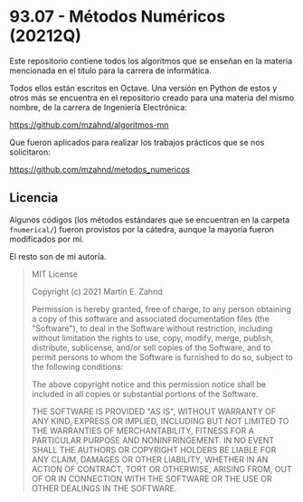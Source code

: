 # 93.07 - Métodos Numéricos (20212Q)

Este repositorio contiene todos los algoritmos que se enseñan en la materia mencionada en el título para la carrera de informática. 

Todos ellos están escritos en Octave. Una versión en Python de estos y otros más se encuentra en el repositorio creado para una materia del mismo nombre, de la carrera de Ingeniería Electrónica:

https://github.com/mzahnd/algoritmos-mn

Que fueron aplicados para realizar los trabajos prácticos que se nos solicitaron:

https://github.com/mzahnd/metodos_numericos

## Licencia
Algunos códigos (los métodos estándares que se encuentran en la carpeta `fnumerical/`) fueron provistos por la cátedra, aunque la mayoría fueron modificados por mí.

El resto son de mi autoría.
> MIT License
> 
> Copyright (c) 2021 Martín E. Zahnd
> 
> Permission is hereby granted, free of charge, to any person obtaining a copy
> of this software and associated documentation files (the "Software"), to deal
> in the Software without restriction, including without limitation the rights
> to use, copy, modify, merge, publish, distribute, sublicense, and/or sell
> copies of the Software, and to permit persons to whom the Software is
> furnished to do so, subject to the following conditions:
> 
> The above copyright notice and this permission notice shall be included in all
> copies or substantial portions of the Software.
> 
> THE SOFTWARE IS PROVIDED "AS IS", WITHOUT WARRANTY OF ANY KIND, EXPRESS OR
> IMPLIED, INCLUDING BUT NOT LIMITED TO THE WARRANTIES OF MERCHANTABILITY,
> FITNESS FOR A PARTICULAR PURPOSE AND NONINFRINGEMENT. IN NO EVENT SHALL THE
> AUTHORS OR COPYRIGHT HOLDERS BE LIABLE FOR ANY CLAIM, DAMAGES OR OTHER
> LIABILITY, WHETHER IN AN ACTION OF CONTRACT, TORT OR OTHERWISE, ARISING FROM,
> OUT OF OR IN CONNECTION WITH THE SOFTWARE OR THE USE OR OTHER DEALINGS IN THE
> SOFTWARE.

